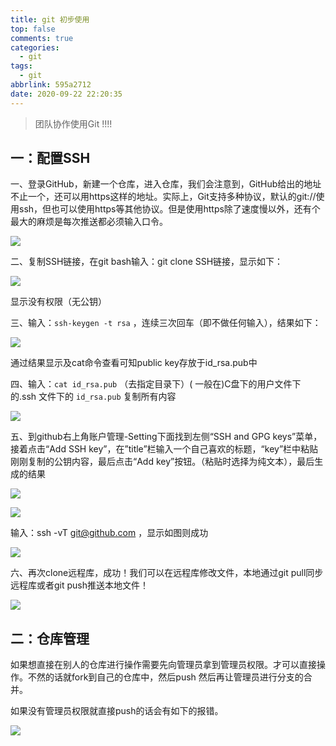 ```yaml
---
title: git 初步使用
top: false
comments: true
categories:
  - git
tags:
  - git
abbrlink: 595a2712
date: 2020-09-22 22:20:35
---
```


> 团队协作使用Git   !!!!

<!--more--->

## 一：配置SSH

一、登录GitHub，新建一个仓库，进入仓库，我们会注意到，GitHub给出的地址不止一个，还可以用https这样的地址。实际上，Git支持多种协议，默认的git://使用ssh，但也可以使用https等其他协议。但是使用https除了速度慢以外，还有个最大的麻烦是每次推送都必须输入口令。

![](http://photo.jomeswang.top/20200922222529.png)

二、复制SSH链接，在git bash输入：git clone SSH链接，显示如下：

![](http://photo.jomeswang.top/20200922222553.png)

显示没有权限（无公钥）

三、输入：`ssh-keygen -t rsa` ，连续三次回车（即不做任何输入），结果如下：

![](http://photo.jomeswang.top/20200922222602.png)

通过结果显示及cat命令查看可知public key存放于id_rsa.pub中

四、输入：`cat id_rsa.pub`  （去指定目录下）(  一般在)C盘下的用户文件下的.ssh 文件下的  `id_rsa.pub`  复制所有内容

![](http://photo.jomeswang.top/20200922222620.png)

五、到github右上角账户管理-Setting下面找到左侧“SSH and GPG keys”菜单，接着点击“Add SSH key”，在”title”栏输入一个自己喜欢的标题，“key”栏中粘贴刚刚复制的公钥内容，最后点击“Add key”按钮。（粘贴时选择为纯文本），最后生成的结果

![](http://photo.jomeswang.top/20200922222823.png)

![](http://photo.jomeswang.top/20200922222839.png)

输入：ssh -vT git@github.com ，显示如图则成功

![](http://photo.jomeswang.top/20200922222939.png)

六、再次clone远程库，成功！我们可以在远程库修改文件，本地通过git pull同步远程库或者git push推送本地文件！

![](http://photo.jomeswang.top/20200922222956.png)

## 二：仓库管理

如果想直接在别人的仓库进行操作需要先向管理员拿到管理员权限。才可以直接操作。不然的话就fork到自己的仓库中，然后push  然后再让管理员进行分支的合并。

如果没有管理员权限就直接push的话会有如下的报错。

![](http://photo.jomeswang.top/20200922223238.png)
